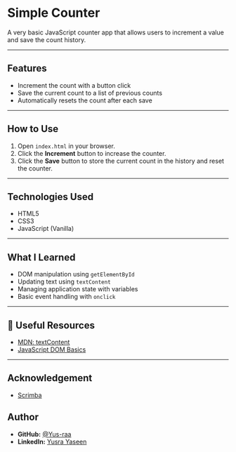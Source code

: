 # Simple Counter

A very basic JavaScript counter app that allows users to increment a value and save the count history.

---

## Features
- Increment the count with a button click
- Save the current count to a list of previous counts
- Automatically resets the count after each save

---

## How to Use
1. Open `index.html` in your browser.
2. Click the **Increment** button to increase the counter.
3. Click the **Save** button to store the current count in the history and reset the counter.

---

## Technologies Used
- HTML5
- CSS3
- JavaScript (Vanilla)

---

## What I Learned
- DOM manipulation using `getElementById`
- Updating text using `textContent`
- Managing application state with variables
- Basic event handling with `onclick`

---

## 🔗 Useful Resources
- [MDN: textContent](https://developer.mozilla.org/en-US/docs/Web/API/Node/textContent)
- [JavaScript DOM Basics](https://developer.mozilla.org/en-US/docs/Web/API/Document_Object_Model/Introduction)

---

## Acknowledgement
- [Scrimba](https://scrimba.com)

## Author
- **GitHub:** [@Yus-raa](https://github.com/Yus-raa)
- **LinkedIn:** [Yusra Yaseen](https://www.linkedin.com/in/yusrayaseen)

